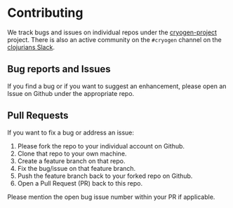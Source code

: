 # Contributing

We track bugs and issues on individual repos under the
[cryogen-project](https://github.com/cryogen-project) project.
There is also an active community on the `#cryogen` channel on the
[clojurians Slack](https://clojurians.slack.com).

## Bug reports and Issues

If you find a bug or if you want to suggest an enhancement, please
open an Issue on Github under the appropriate repo.

## Pull Requests

If you want to fix a bug or address an issue:

1. Please fork the repo to your individual account on Github.
2. Clone that repo to your own machine.
3. Create a feature branch on that repo.
4. Fix the bug/issue on that feature branch.
5. Push the feature branch back to your forked repo on Github.
6. Open a Pull Request (PR) back to this repo.

Please mention the open bug issue number within your PR if
applicable.
